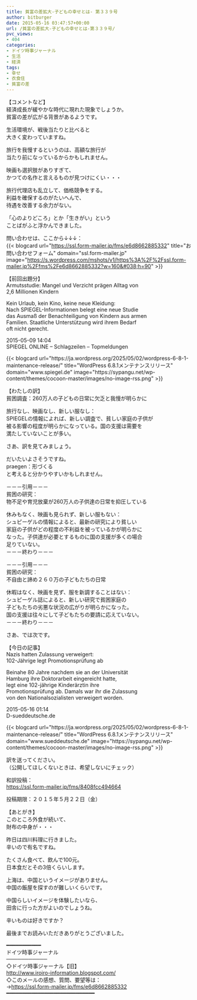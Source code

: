 ```yaml
---
title: 貧富の差拡大-子どもの幸せとは- 第３３９号
author: bitburger
date: 2015-05-16 03:47:57+00:00
url: /貧富の差拡大-子どもの幸せとは-第３３９号/
pvc_views:
- 404
categories:
- ドイツ時事ジャーナル
- 生活
- 経済
tags:
- 幸せ
- 衣食住
- 貧富の差
---
```

【コメントなど】  
経済成長が緩やかな時代に現れた現象でしょうか。  
貧富の差が広がる背景があるようです。  
  
生活環境が、戦後当たりと比べると  
大きく変わっていますね。  
  
旅行を我慢するというのは、高額な旅行が  
当たり前になっているからかもしれません。  
  
映画も選択肢がありすぎて、  
かつての名作と言えるものが見つけにくい・・・  
  
旅行代理店も乱立して、価格競争をする。  
利益を確保するのがたいへんで、  
待遇を改善する余力がない。  
  
「心のよりどころ」とか「生きがい」という  
ことばがふと浮かんできました。  
  
問い合わせは、ここから↓↓↓：  
{{< blogcard url="https://ssl.form-mailer.jp/fms/e6d8662885332" title="&#12362;&#21839;&#12356;&#21512;&#12431;&#12379;&#12501;&#12457;&#12540;&#12512;" domain="ssl.form-mailer.jp" image="https://s.wordpress.com/mshots/v1/https%3A%2F%2Fssl.form-mailer.jp%2Ffms%2Fe6d8662885332?w=160&#038;h=90" >}} 

【前回出題分】  
Armutsstudie: Mangel und Verzicht prägen Alltag von  
2,6 Millionen Kindern  
  
Kein Urlaub, kein Kino, keine neue Kleidung:  
Nach SPIEGEL-Informationen belegt eine neue Studie  
das Ausmaß der Benachteiligung von Kindern aus armen  
Familien. Staatliche Unterstützung wird ihrem Bedarf  
oft nicht gerecht.  
  
2015-05-09 14:04  
SPIEGEL ONLINE &#8211; Schlagzeilen &#8211; Topmeldungen 

<div class="rss-entry-cards widget-entry-cards no-icon">
  {{< blogcard url="https://ja.wordpress.org/2025/05/02/wordpress-6-8-1-maintenance-release/" title="WordPress 6.8.1メンテナンスリリース" domain="www.spiegel.de" image="https://sypangu.net/wp-content/themes/cocoon-master/images/no-image-rss.png" >}} 

【わたしの訳】  
貧困調査：260万人の子どもの日常に欠乏と我慢が明らかに  
  
旅行なし、映画なし、新しい服なし：  
SPIEGELの情報によれば、新しい調査で、貧しい家庭の子供が  
被る影響の程度が明らかになっている。国の支援は需要を  
満たしていないことが多い。 

さあ、訳を見てみましょう。  
  
だいたいよさそうですね。  
praegen：形づくる  
と考えると分かりやすいかもしれません。  
  
－－－引用－－－  
貧困の研究：  
物不足や育児放棄が260万人の子供達の日常を抑圧している  
  
休みもなく、映画も見られず、新しい服もない：  
シュピーゲルの情報によると、最新の研究により貧しい  
家庭の子供がどの程度の不利益を被っているかが明らかに  
なった。子供達が必要とするものに国の支援が多くの場合  
足りていない。  
－－－終わり－－－  
  
－－－引用－－－  
貧困の研究：  
不自由と諦め２６０万の子どもたちの日常  
  
休暇はなく、映画を見ず、服を新調することはない：  
シュピーゲル誌によると、新しい研究で貧困家庭の  
子どもたちの劣悪な状況の広がりが明らかになった。  
国の支援は往々にして子どもたちの要請に応えていない。  
－－－終わり－－－ 

さあ、では次です。  
  
【今日の記事】  
Nazis hatten Zulassung verweigert:  
102-Jährige legt Promotionsprüfung ab  
  
Beinahe 80 Jahre nachdem sie an der Universität  
Hamburg ihre Doktorarbeit eingereicht hatte,  
legt eine 102-jährige Kinderärztin ihre  
Promotionsprüfung ab. Damals war ihr die Zulassung  
von den Nationalsozialisten verweigert worden.  
  
2015-05-16 01:14  
D-sueddeutsche.de 

<div class="rss-entry-cards widget-entry-cards no-icon">
  {{< blogcard url="https://ja.wordpress.org/2025/05/02/wordpress-6-8-1-maintenance-release/" title="WordPress 6.8.1メンテナンスリリース" domain="www.sueddeutsche.de" image="https://sypangu.net/wp-content/themes/cocoon-master/images/no-image-rss.png" >}} 

訳を送ってください。  
（公開してほしくないときは、希望しないにチェック）  
  
和訳投稿：  
 <https://ssl.form-mailer.jp/fms/8408fcc494664>  
  
投稿期限：２０１５年５月２２日（金）

【あとがき】  
このところ外食が続いて、  
財布の中身が・・・  
  
昨日は四川料理に行きました。  
辛いので有名ですね。  
  
たくさん食べて、飲んで100元。  
日本食だとその3倍くらいします。  
  
上海は、中国というイメージがありません。  
中国の飯屋を探すのが難しいくらいです。  
  
中国らしいイメージを体験したいなら、  
田舎に行った方がよいのでしょうね。  
  
辛いものは好きですか？  
  
最後までお読みいただきありがとうございました。 

━━━━━━━━━━━  
ドイツ時事ジャーナル  
───────────  
◇ドイツ時事ジャーナル【旧】  
<http://www.iroiro-information.blogspot.com/>  
◇このメールの感想、質問、要望等は：  
-><https://ssl.form-mailer.jp/fms/e6d8662885332>  
━━━━━━━━━━━━━━━━━━━━━━━━━━━━